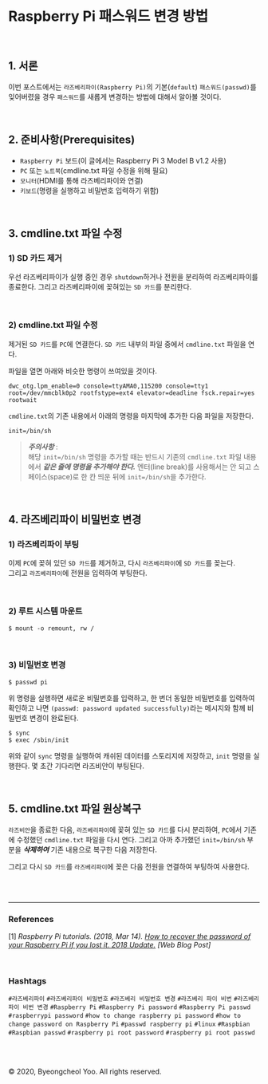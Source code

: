 # Raspberry Pi 패스워드 변경 방법

<br/>

## 1. 서론

이번 포스트에서는 `라즈베리파이(Raspberry Pi)`의 기본(`default`) `패스워드(passwd)`를 잊어버렸을 경우 `패스워드`를 새롭게 변경하는 방법에 대해서 알아볼 것이다.

<br/>

## 2. 준비사항(Prerequisites)

- `Raspberry Pi` 보드(이 글에서는 Raspberry Pi 3 Model B v1.2 사용)
- `PC` 또는 `노트북`(cmdline.txt 파일 수정을 위해 필요)
- `모니터`(HDMI를 통해 라즈베리파이와 연결)
- `키보드`(명령을 실행하고 비밀번호 입력하기 위함)

<br/>

## 3. cmdline.txt 파일 수정

### 1) SD 카드 제거

우선 라즈베리파이가 실행 중인 경우 `shutdown`하거나 전원을 분리하여 라즈베리파이를 종료한다. 그리고 라즈베리파이에 꽂혀있는 `SD 카드`를 분리한다.

<br/>

### 2) cmdline.txt 파일 수정

제거된 `SD 카드`를 `PC`에 연결한다. `SD 카드` 내부의 파일 중에서 `cmdline.txt` 파일을 연다.

파일을 열면 아래와 비슷한 명령이 쓰여있을 것이다.

```
dwc_otg.lpm_enable=0 console=ttyAMA0,115200 console=tty1 root=/dev/mmcblk0p2 rootfstype=ext4 elevator=deadline fsck.repair=yes rootwait
```

`cmdline.txt`의 기존 내용에서 아래의 명령을 마지막에 추가한 다음 파일을 저장한다.

```
init=/bin/sh
```

> ***주의사항*** :  
해당 `init=/bin/sh` 명령을 추가할 때는 반드시 기존의 `cmdline.txt` 파일 내용에서 ***같은 줄에 명령을 추가해야 한다.*** 엔터(line break)를 사용해서는 안 되고 스페이스(space)로 한 칸 띄운 뒤에 `init=/bin/sh`을 추가한다.

<br/>

## 4. 라즈베리파이 비밀번호 변경

### 1) 라즈베리파이 부팅

이제 `PC`에 꽂혀 있던 `SD 카드`를 제거하고, 다시 `라즈베리파이`에 `SD 카드`를 꽂는다.  
그리고 `라즈베리파이`에 전원을 입력하여 부팅한다.

<br/>

### 2) 루트 시스템 마운트

```console
$ mount -o remount, rw /
```

<br/>

### 3) 비밀번호 변경

```console
$ passwd pi
```

위 명령을 실행하면 새로운 비밀번호를 입력하고, 한 번더 동일한 비밀번호를 입력하여 확인하고 나면 `(passwd: password updated successfully)`라는 메시지와 함께 비밀번호 변경이 완료된다.

```console
$ sync
$ exec /sbin/init
```

위와 같이 `sync` 명령을 실행하여 캐쉬된 데이터를 스토리지에 저장하고, `init` 명령을 실행한다. 몇 초간 기다리면 라즈비안이 부팅된다. 

<br/>

## 5. cmdline.txt 파일 원상복구

`라즈비안`을 종료한 다음, `라즈베리파이`에 꽂혀 있는 `SD 카드`를 다시 분리하여, `PC`에서 기존에 수정했던 `cmdline.txt` 파일을 다시 연다. 그리고 아까 추가했던 `init=/bin/sh` 부분을 ***삭제하여*** 기존 내용으로 복구한 다음 저장한다.

그리고 다시 `SD 카드`를 `라즈베리파이`에 꽂은 다음 전원을 연결하여 부팅하여 사용한다.

<br/>

<br/>

---

### References

\[1\] _Raspberry Pi tutorials. (2018, Mar 14). [How to recover the password of your Raspberry Pi if you lost it. 2018 Update.](https://howtoraspberrypi.com/recover-password-raspberry-pi/) [Web Blog Post]_

<br/>

### Hashtags

`#라즈베리파이` `#라즈베리파이 비밀번호` `#라즈베리 비밀번호 변경` `#라즈베리 파이 비번` `#라즈베리 파이 비번 변경` `#Raspberry Pi` `#Raspberry Pi password` `#Raspberry Pi passwd` `#raspberrypi password` `#how to change raspberry pi password` `#how to change password on Raspberry Pi` `#passwd raspberry pi` `#linux` `#Raspbian` `#Raspbian passwd` `#raspberry pi root password` `#raspberry pi root passwd`

<br/>

<br/>

© 2020, Byeongcheol Yoo. All rights reserved.
